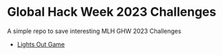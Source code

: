 Global Hack Week 2023 Challenges
================================

A simple repo to save interesting MLH GHW 2023 Challenges

- [Lights Out Game][1]

[1]: https://guide.mlh.io/organizer-resources/host-exciting-mini-events/mlh-mini-events/light
